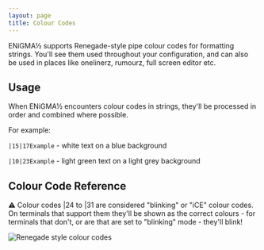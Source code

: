 ```yaml
---
layout: page
title: Colour Codes
---
```

ENiGMA½ supports Renegade-style pipe colour codes for formatting strings. You'll see them used throughout your configuration, and can also be used in places like onelinerz, rumourz, full screen editor etc.

## Usage
When ENiGMA½ encounters colour codes in strings, they'll be processed in order and combined where possible.

For example:

`|15|17Example` - white text on a blue background

`|10|23Example` - light green text on a light grey background


## Colour Code Reference

:warning: Colour codes |24 to |31 are considered "blinking" or "iCE" colour codes. On terminals that support them they'll
be shown as the correct colours - for terminals that don't, or are that are set to "blinking" mode - they'll blink!

![Renegade style colour codes](../assets/images/colour-codes.png "Colour Codes")

